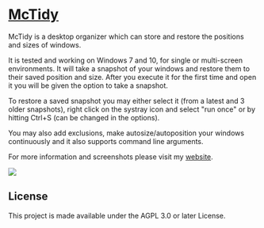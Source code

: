 
# [McTidy](http://www.dnkoukas.xyz)

McTidy is a desktop organizer which can store and restore the positions and sizes of windows.

It is tested and working on Windows 7 and 10, for single or multi-screen environments.
It will take a snapshot of your windows and restore them to their saved position and size.
After you execute it for the first time and open it you will be given the option to take a snapshot. 

To restore a saved snapshot you may either select it (from a latest and 3 older snapshots), right click on the systray icon and select "run once" or by hitting Ctrl+S (can be changed in the options).

You may also add exclusions, make autosize/autoposition your windows continuously and it also supports command line arguments.

For more information and screenshots please visit my [website](https://www.dnkoukas.xyz/mctidy/).

![](http://www.dnkoukas.xyz/imgshr/main.JPG)

## License

This project is made available under the AGPL 3.0 or later License.

